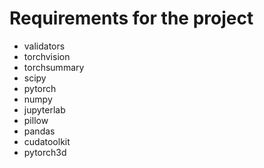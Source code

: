 # Requirements for the project

- validators
- torchvision
- torchsummary
- scipy
- pytorch
- numpy
- jupyterlab
- pillow
- pandas
- cudatoolkit
- pytorch3d
